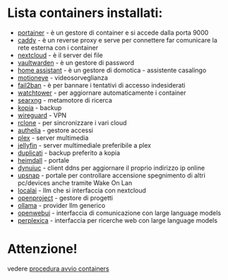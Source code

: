 # Lista containers installati:
 -  [portainer](srv/storage/containers/portainer) - è un gestore di container e si accede dalla porta 9000
 -  [caddy](srv/storage/containers/caddy) - è un reverse proxy e serve per connettere far comunicare la rete esterna con i container
 -  [nextcloud](srv/storage/containers/nextcloud) - è il server dei file
 -  [vaultwarden](srv/storage/containers/vaultwarden) - è un gestore di password
 -  [home assistant](srv/storage/containers/homeassistant) - è un gestore di domotica - assistente casalingo
 -  [motioneye](srv/storage/containers/motioneye) - videosorveglianza
 -  [fail2ban](srv/storage/containers/fail2ban) - è per bannare i tentativi di accesso indesiderati
 -  [watchtower](srv/storage/containers/watchtower) - per aggiornare automaticamente i container
 -  [searxng](srv/storage/containers/searxng) - metamotore di ricerca
 -  [kopia](srv/storage/containers/kopia) - backup
 -  [wireguard](srv/storage/containers/wireguard) - VPN
 -  [rclone](srv/storage/containers/rclone) - per sincronizzare i vari cloud
 -  [authelia](srv/storage/containers/authelia) - gestore accessi
 -  [plex](srv/storage/containers/plex) - server multimedia
 -  [jellyfin](srv/storage/containers/jellyfin) - server multimediale preferibile a plex
 -  [duplicati](srv/storage/containers/duplicati) - backup preferito a kopia
 -  [heimdall](srv/storage/containers/heimdall) - portale
 -  [dynuiuc](srv/storage/containers/dynuiuc) - client ddns per aggiornare il proprio indirizzo ip online
 -  [upsnap](srv/storage/containers/upsnap) - portale per controllare accensione spegnimento di altri pc/devices anche tramite Wake On Lan
 -  [localai](srv/storage/containers/localai) - llm che si interfaccia con nextcloud
 -  [openproject](srv/storage/containers/openproject) - gestore di progetti
 -  [ollama](srv/storage/containers/ollama) - provider llm generico
 -  [openwebui](srv/storage/containers/openwebui) - interfaccia di comunicazione con large language models
 -  [perplexica](srv/storage/containers/perplexica) - interfaccia per ricerche web con large language models
# Attenzione!
vedere [procedura avvio containers](./srv/storage#procedura-avvio-containers)
